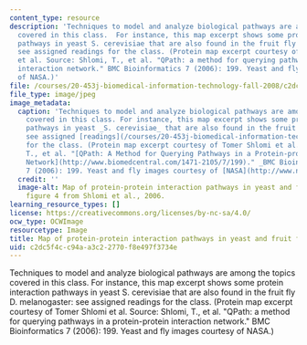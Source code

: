 ```yaml
---
content_type: resource
description: 'Techniques to model and analyze biological pathways are among the topics
  covered in this class.  For instance, this map excerpt shows some protein interaction
  pathways in yeast S. cerevisiae that are also found in the fruit fly D. melanogaster:
  see assigned readings for the class. (Protein map excerpt courtesy of Tomer Shlomi
  et al. Source: Shlomi, T., et al. "QPath: a method for querying pathways in a protein-protein
  interaction network." BMC Bioinformatics 7 (2006): 199. Yeast and fly images courtesy
  of NASA.)'
file: /courses/20-453j-biomedical-information-technology-fall-2008/c2dc5f4cc94aa3c22770f8e497f3734e_20-453jf08.jpg
file_type: image/jpeg
image_metadata:
  caption: 'Techniques to model and analyze biological pathways are among the topics
    covered in this class. For instance, this map excerpt shows some protein interaction
    pathways in yeast _S. cerevisiae_ that are also found in the fruit fly _D. melanogaster_:
    see assigned [readings](/courses/20-453j-biomedical-information-technology-fall-2008/pages/readings)
    for the class. (Protein map excerpt courtesy of Tomer Shlomi et al. Source: Shlomi,
    T., et al. "[QPath: A Method for Querying Pathways in a Protein-protein Interaction
    Network](http://www.biomedcentral.com/1471-2105/7/199)." _BMC Bioinformatics_
    7 (2006): 199. Yeast and fly images courtesy of [NASA](http://www.nasa.gov/).)'
  credit: ''
  image-alt: Map of protein-protein interaction pathways in yeast and fruit fly -
    figure 4 from Shlomi et al., 2006.
learning_resource_types: []
license: https://creativecommons.org/licenses/by-nc-sa/4.0/
ocw_type: OCWImage
resourcetype: Image
title: Map of protein-protein interaction pathways in yeast and fruit fly
uid: c2dc5f4c-c94a-a3c2-2770-f8e497f3734e
---
```

Techniques to model and analyze biological pathways are among the topics covered in this class.  For instance, this map excerpt shows some protein interaction pathways in yeast S. cerevisiae that are also found in the fruit fly D. melanogaster: see assigned readings for the class. (Protein map excerpt courtesy of Tomer Shlomi et al. Source: Shlomi, T., et al. "QPath: a method for querying pathways in a protein-protein interaction network." BMC Bioinformatics 7 (2006): 199. Yeast and fly images courtesy of NASA.)